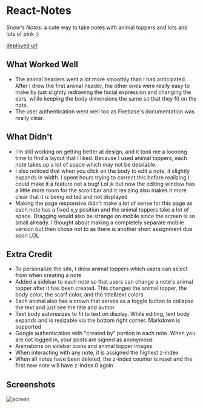 # React-Notes

*Snow's Notes*: a cute way to take notes with animal toppers and lots and lots of pink :)

[deployed url](https://jovial-jennings-2f0b27.netlify.app/)

## What Worked Well
- The animal headers went a lot more smoothly than I had anticipated. After I drew the first animal header, the other ones were really easy to make by just slightly redrawing the facial expression and changing the ears, while keeping the body dimensions the same so that they fit on the note. 
- The user authentication went well too as Firebase's documentation was really clear.

## What Didn't
- I'm still working on getting better at design, and it took me a loooong time to find a layout that I liked. Because I used animal toppers, each note takes up a lot of space which may not be desirable. 
- I also noticed that when you click on the body to edit a note, it slightly expands in width. I spent hours trying to correct this before realizing I could make it a feature not a bug! Lol jk but now the editing window has a little more room for the scroll bar and it resizing also makes it more clear that it is being edited and not displayed
- Making the page responsive didn't make a lot of sense for this page as each note has a fixed x,y position and the animal toppers take a lot of space. Dragging would also be strange on mobile since the screen is so small already. I thought about making a completely separate mobile version but then chose not to as there is another short assignment due soon LOL

## Extra Credit
- To personalize the site, I drew animal toppers which users can select from when creating a note
- Added a sidebar to each note so that users can change a note's animal topper after it has been created. This changes the animal topper, the body color, the scarf color, and the title&text colors
- Each animal also has a crown that serves as a toggle button to collapse the text and just see the title and author
- Text body autoresizes to fit to text on display. While editing, text body expands and is resizable via the bottom right corner. Markdown is supported
- Google authentication with "created by" portion in each note. When you are not logged in, your posts are signed as anonymous
- Animations on sidebar icons and animal topper images
- When interacting with any note, it is assigned the highest z-index
- When all notes have been deleted, the z-index counter is reset and the first new note will have z-index 0 again

## Screenshots
![screen](https://user-images.githubusercontent.com/38738497/116329251-f0b20c00-a798-11eb-8fa6-02c9fcd415cf.PNG)

